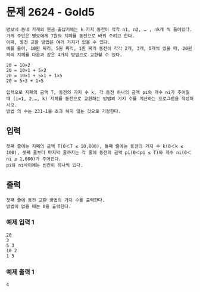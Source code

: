 # 문제 2624 - Gold5
    명보네 동네 가게의 현금 출납기에는 k 가지 동전이 각각 n1, n2, … , nk개 씩 들어있다. 
    가게 주인은 명보에게 T원의 지폐를 동전으로 바꿔 주려고 한다. 
    이때, 동전 교환 방법은 여러 가지가 있을 수 있다. 
    예를 들어, 10원 짜리, 5원 짜리, 1원 짜리 동전이 각각 2개, 3개, 5개씩 있을 때, 20원 짜리 지폐를 다음과 같은 4가지 방법으로 교환할 수 있다.
    
    20 = 10×2
    20 = 10×1 + 5×2
    20 = 10×1 + 5×1 + 1×5
    20 = 5×3 + 1×5
    
    입력으로 지폐의 금액 T, 동전의 가지 수 k, 각 동전 하나의 금액 pi와 개수 ni가 주어질 때 (i=1, 2,…, k) 지폐를 동전으로 교환하는 방법의 가지 수를 계산하는 프로그램을 작성하시오. 
    방법 의 수는 231-1을 초과 하지 않는 것으로 가정한다.

## 입력
    첫째 줄에는 지폐의 금액 T(0＜T ≤ 10,000), 둘째 줄에는 동전의 가지 수 k(0＜k ≤ 100), 셋째 줄부터 마지막 줄까지는 각 줄에 동전의 금액 pi(0＜pi ≤ T)와 개수 ni(0＜ni ≤ 1,000)가 주어진다.
    pi와 ni사이에는 빈칸이 하나씩 있다.

## 출력
    첫째 줄에 동전 교환 방법의 가지 수를 출력한다. 
    방법이 없을 때는 0을 출력한다.

### 예제 입력 1
    20
    3
    5 3
    10 2
    1 5
### 예제 출력 1
    4
